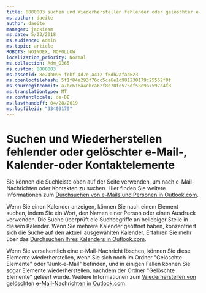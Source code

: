 ```yaml
---
title: 8000003 suchen und Wiederherstellen fehlender oder gelöschter e-Mail-, Kalender-oder Kontaktelemente
ms.author: daeite
author: daeite
manager: jackiesm
ms.date: 5/23/2018
ms.audience: Admin
ms.topic: article
ROBOTS: NOINDEX, NOFOLLOW
localization_priority: Normal
ms.collection: Adm_O365
ms.custom: 8000003
ms.assetid: 8e24b096-fcbf-4d7e-a412-f6db2afad623
ms.openlocfilehash: 5f1f84a293f76cc5ca6e1d981230179c25562f0f
ms.sourcegitcommit: a7be616a4ebca62f8e70fe576df58e9a7597c4f8
ms.translationtype: MT
ms.contentlocale: de-DE
ms.lasthandoff: 04/28/2019
ms.locfileid: "33403179"
---
```

# <a name="how-to-find-and-recover-missing-or-deleted-email-calendar-or-contacts-items"></a>Suchen und Wiederherstellen fehlender oder gelöschter e-Mail-, Kalender-oder Kontaktelemente

Sie können die Suchleiste oben auf der Seite verwenden, um nach e-Mail-Nachrichten oder Kontakten zu suchen. Hier finden Sie weitere Informationen zum [Durchsuchen von e-Mails und Personen in Outlook.com](https://support.office.com/article/88108edf-028e-4306-b87e-7400bbb40aa7).
  
Wenn Sie einen Kalender anzeigen, können Sie nach einem Element suchen, indem Sie ein Wort, den Namen einer Person oder einen Ausdruck verwenden. Die Suche überprüft die Suchbegriffe an beliebiger Stelle in diesem Kalender. Wenn Sie mehrere Kalender geöffnet haben, konzentriert sich die Suche auf den aktuell ausgewählten Kalender. Erfahren Sie mehr über das [Durchsuchen Ihres Kalenders in Outlook.com](https://support.office.com/article/5bc05289-c84c-4849-95a8-7eac05ed478a).
  
Wenn Sie versehentlich eine e-Mail-Nachricht löschen, können Sie diese Elemente wiederherstellen, wenn Sie sich noch im Ordner "Gelöschte Elemente" oder "Junk-e-Mail" befinden, und in einigen Fällen können Sie sogar Elemente wiederherstellen, nachdem der Ordner "Gelöschte Elemente" geleert wurde. Weitere Informationen zum [Wiederherstellen von gelöschten e-Mail-Nachrichten in Outlook.com](https://support.office.com/article/cf06ab1b-ae0b-418c-a4d9-4e895f83ed50).